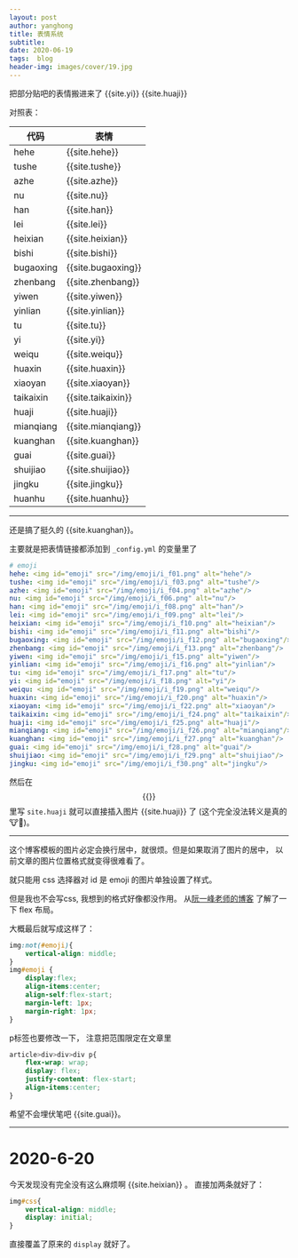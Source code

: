 ```yaml
---
layout: post
author: yanghong
title: 表情系统 
subtitle: 
date: 2020-06-19
tags:  blog
header-img: images/cover/19.jpg
---
```


把部分贴吧的表情搬进来了 {{site.yi}} {{site.huaji}}

对照表：



| 代码      | 表情 |
| --------- | ---- |
| hehe      | {{site.hehe}}     |
| tushe     | {{site.tushe}}     |
| azhe      | {{site.azhe}}     |
| nu        | {{site.nu}}     |
| han       | {{site.han}}     |
| lei       | {{site.lei}}     |
| heixian   | {{site.heixian}}     |
| bishi     | {{site.bishi}}     |
| bugaoxing | {{site.bugaoxing}}     |
| zhenbang  | {{site.zhenbang}}     |
| yiwen     | {{site.yiwen}}     |
| yinlian   | {{site.yinlian}}     |
| tu        | {{site.tu}}     |
| yi        | {{site.yi}}     |
| weiqu     | {{site.weiqu}}     |
| huaxin    | {{site.huaxin}}     |
| xiaoyan   | {{site.xiaoyan}}     |
| taikaixin | {{site.taikaixin}}     |
| huaji     | {{site.huaji}}     |
| mianqiang | {{site.mianqiang}}     |
| kuanghan  | {{site.kuanghan}}     |
| guai      | {{site.guai}}     |
| shuijiao  | {{site.shuijiao}}     |
| jingku    | {{site.jingku}}     |
| huanhu    | {{site.huanhu}}     |

---

还是搞了挺久的 {{site.kuanghan}}。

主要就是把表情链接都添加到 `_config.yml` 的变量里了

```yml
# emoji
hehe: <img id="emoji" src="/img/emoji/i_f01.png" alt="hehe"/>
tushe: <img id="emoji" src="/img/emoji/i_f03.png" alt="tushe"/>
azhe: <img id="emoji" src="/img/emoji/i_f04.png" alt="azhe"/>
nu: <img id="emoji" src="/img/emoji/i_f06.png" alt="nu"/>
han: <img id="emoji" src="/img/emoji/i_f08.png" alt="han"/>
lei: <img id="emoji" src="/img/emoji/i_f09.png" alt="lei"/>
heixian: <img id="emoji" src="/img/emoji/i_f10.png" alt="heixian"/>
bishi: <img id="emoji" src="/img/emoji/i_f11.png" alt="bishi"/>
bugaoxing: <img id="emoji" src="/img/emoji/i_f12.png" alt="bugaoxing"/>
zhenbang: <img id="emoji" src="/img/emoji/i_f13.png" alt="zhenbang"/>
yiwen: <img id="emoji" src="/img/emoji/i_f15.png" alt="yiwen"/>
yinlian: <img id="emoji" src="/img/emoji/i_f16.png" alt="yinlian"/>
tu: <img id="emoji" src="/img/emoji/i_f17.png" alt="tu"/>
yi: <img id="emoji" src="/img/emoji/i_f18.png" alt="yi"/>
weiqu: <img id="emoji" src="/img/emoji/i_f19.png" alt="weiqu"/>
huaxin: <img id="emoji" src="/img/emoji/i_f20.png" alt="huaxin"/>
xiaoyan: <img id="emoji" src="/img/emoji/i_f22.png" alt="xiaoyan"/>
taikaixin: <img id="emoji" src="/img/emoji/i_f24.png" alt="taikaixin"/>
huaji: <img id="emoji" src="/img/emoji/i_f25.png" alt="huaji"/>
mianqiang: <img id="emoji" src="/img/emoji/i_f26.png" alt="mianqiang"/>
kuanghan: <img id="emoji" src="/img/emoji/i_f27.png" alt="kuanghan"/>
guai: <img id="emoji" src="/img/emoji/i_f28.png" alt="guai"/>
shuijiao: <img id="emoji" src="/img/emoji/i_f29.png" alt="shuijiao"/>
jingku: <img id="emoji" src="/img/emoji/i_f30.png" alt="jingku"/>
```

然后在 $$\{\{\}\}$$ 里写 `site.huaji` 就可以直接插入图片 {{site.huaji}} 了 (这个完全没法转义是真的🐮🍺)。

---

这个博客模板的图片必定会换行居中，就很烦。但是如果取消了图片的居中，
以前文章的图片位置格式就变得很难看了。

就只能用 css 选择器对 id 是 emoji 的图片单独设置了样式。

但是我也不会写css, 我想到的格式好像都没作用。 从[阮一峰老师的博客](http://www.ruanyifeng.com/blog/2015/07/flex-grammar.html) 了解了一下 flex 布局。

大概最后就写成这样了：

```css
img:not(#emoji){
    vertical-align: middle;
}
img#emoji {
    display:flex;
    align-items:center;
    align-self:flex-start;
    margin-left: 1px;
    margin-right: 1px;
}
```
p标签也要修改一下， 注意把范围限定在文章里

```css
article>div>div>div p{
    flex-wrap: wrap;
    display: flex;
    justify-content: flex-start;
    align-items:center;
}
```

希望不会埋伏笔吧 {{site.guai}}。

---

# 2020-6-20

今天发现没有完全没有这么麻烦啊 {{site.heixian}} 。 直接加两条就好了：

```css
img#css{
    vertical-align: middle;
    display: initial;
}
```
直接覆盖了原来的 `display` 就好了。